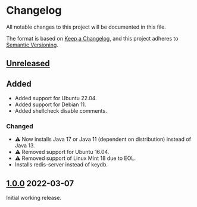 # Changelog

All notable changes to this project will be documented in this file.

The format is based on [Keep a Changelog](https://keepachangelog.com/en/1.0.0/), and this project adheres to [Semantic Versioning](https://semver.org/spec/v2.0.0.html).

## [Unreleased]

## Added

- Added support for Ubuntu 22.04.
- Added support for Debian 11.
- Added shellcheck disable comments.

### Changed

- ⚠️ Now installs Java 17 or Java 11 (dependent on distribution) instead of Java 13.
- ⚠️ Removed support for Ubuntu 16.04.
- ⚠️ Removed support of Linux Mint 18 due to EOL.
- Installs redis-server instead of keydb.

## [1.0.0] 2022-03-07

Initial working release.

[unreleased]: https://github.com/StrangeRanger/NadekoBot-BashScript/compare/v1.0.0...HEAD
[1.0.0]: https://github.com/StrangeRanger/NadekoBot-BashScript/releases/tag/v1.0.0
